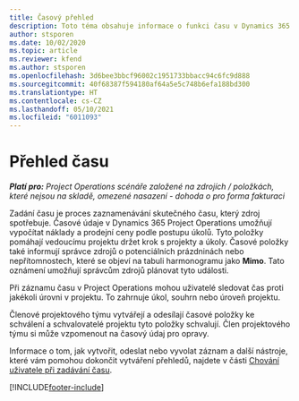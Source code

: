 ```yaml
---
title: Časový přehled
description: Toto téma obsahuje informace o funkci času v Dynamics 365 Project Operations.
author: stsporen
ms.date: 10/02/2020
ms.topic: article
ms.reviewer: kfend
ms.author: stsporen
ms.openlocfilehash: 3d6bee3bbcf96002c1951733bbacc94c6fc9d888
ms.sourcegitcommit: 40f68387f594180af64a5e5c748b6efa188bd300
ms.translationtype: HT
ms.contentlocale: cs-CZ
ms.lasthandoff: 05/10/2021
ms.locfileid: "6011093"
---
```

# <a name="time-overview"></a>Přehled času

_**Platí pro:** Project Operations scénáře založené na zdrojích / položkách, které nejsou na skladě, omezené nasazení - dohoda o pro forma fakturaci_

Zadání času je proces zaznamenávání skutečného času, který zdroj spotřebuje. Časové údaje v Dynamics 365 Project Operations umožňují vypočítat náklady a prodejní ceny podle postupu úkolů. Tyto položky pomáhají vedoucímu projektu držet krok s projekty a úkoly. Časové položky také informují správce zdrojů o potenciálních prázdninách nebo nepřítomnostech, které se objeví na tabuli harmonogramu jako **Mimo**. Tato oznámení umožňují správcům zdrojů plánovat tyto události.

Při záznamu času v Project Operations mohou uživatelé sledovat čas proti jakékoli úrovni v projektu. To zahrnuje úkol, souhrn nebo úroveň projektu.

Členové projektového týmu vytvářejí a odesílají časové položky ke schválení a schvalovatelé projektu tyto položky schvalují. Člen projektového týmu si může vzpomenout na časový údaj pro opravy.

Informace o tom, jak vytvořit, odeslat nebo vyvolat záznam a další nástroje, které vám pomohou dokončit vytváření přehledů, najdete v části [Chování uživatele při zadávání času](ui-behavior-time.md).



[!INCLUDE[footer-include](../includes/footer-banner.md)]